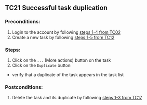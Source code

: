 ## TC21 Successful task duplication
### Preconditions:
1. Login to the account by following [steps 1-4 from TC02](TC02.md)
2. Create a new task by following [steps 1-5 from TC12](TC12.md)
### Steps:
1. Click on the `...` (More actions) button on the task
2. Click on the `Duplicate` button
* verify that a duplicate of the task appears in the task list
### Postconditions:
1. Delete the task and its duplicate by following [steps 1-3 from TC17](TC17.md)
